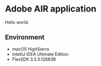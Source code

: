# Adobe AIR application

Hello world.

## Environment

- macOS HighSierra
- IntelliJ IDEA Ultimate Edition
- FlexSDK 3.5.0.12683B
